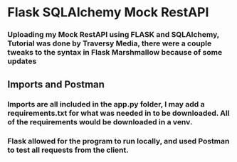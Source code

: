 # Flask SQLAlchemy Mock RestAPI

### Uploading my Mock RestAPI using FLASK and SQLAlchemy, Tutorial was done by Traversy Media, there were a couple tweaks to the syntax in Flask Marshmallow because of some updates

## Imports and Postman

### Imports are all included in the app.py folder, I may add a requirements.txt for what was needed in to be downloaded. All of the requirements would be downloaded in a venv.

### Flask allowed for the program to run locally, and used Postman to test all requests from the client.

